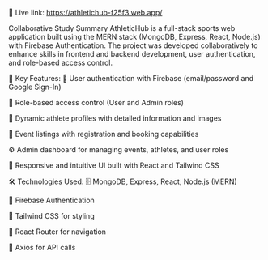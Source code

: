 🔗 Live link:
https://athletichub-f25f3.web.app/

Collaborative Study Summary
AthleticHub is a full-stack sports web application built using the MERN stack (MongoDB, Express, React, Node.js) with Firebase Authentication. The project was developed collaboratively to enhance skills in frontend and backend development, user authentication, and role-based access control.

🚀 Key Features:
🔐 User authentication with Firebase (email/password and Google Sign-In)

👥 Role-based access control (User and Admin roles)

🏅 Dynamic athlete profiles with detailed information and images

📅 Event listings with registration and booking capabilities

⚙️ Admin dashboard for managing events, athletes, and user roles

📱 Responsive and intuitive UI built with React and Tailwind CSS

🛠️ Technologies Used:
🗄️ MongoDB, Express, React, Node.js (MERN)

🔑 Firebase Authentication

🎨 Tailwind CSS for styling

🔗 React Router for navigation

📡 Axios for API calls



